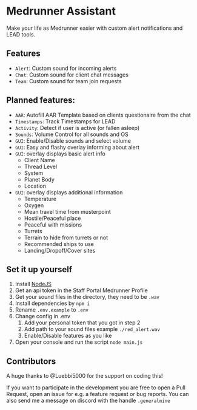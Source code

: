 # Medrunner Assistant
Make your life as Medrunner easier with custom alert notifications and LEAD tools.

## Features
- `Alert`: Custom sound for incoming alerts
- `Chat`: Custom sound for client chat messages
- `Team`: Custom sound for team join requests

## Planned features:
- `AAR`: Autofill AAR Template based on clients questionaire from the chat
- `Timestamps`: Track Timestamps for LEAD
- `Activity`: Detect if user is active (or fallen asleep)
- `Sounds`: Volume Control for all sounds and OS
- `GUI`: Enable/Disable sounds and select volume
- `GUI`: Easy and flashy overlay informing about alert
- `GUI`: overlay displays basic alert info
  - Client Name
  - Thread Level
  - System
  - Planet Body
  - Location
- `GUI`: overlay displays additional information
  - Temperature
  - Oxygen
  - Mean travel time from musterpoint
  - Hostile/Peaceful place
  - Peaceful with missions
  - Turrets
  - Terrain to hide from turrets or not
  - Recommended ships to use
  - Landing/Dropoff/Cover sites

## Set it up yourself
1. Install [NodeJS](https://nodejs.org/en/download)
2. Get an api token in the Staff Portal Medrunner Profile
3. Get your sound files in the directory, they need to be `.wav`
4. Install dependencies by `npm i`
5. Rename `.env.example` to `.env`
6. Change config in .env
   1. Add your personal token that you got in step 2
   2. Add path to your sound files example `./red_alert.wav`
   3. Enable/Disable features as you like
7. Open your console and run the script `node main.js`

## Contributors
A huge thanks to @Luebbi5000 for the support on coding this!

If you want to participate in the development you are free to open a Pull Request, open an issue for e.g. a feature request or bug reports.
You can also send me a message on discord with the handle `.generalmine`
